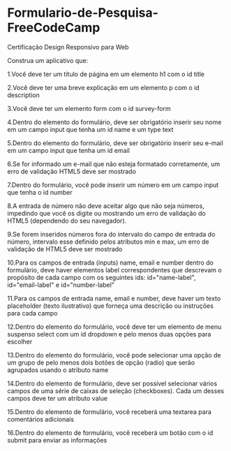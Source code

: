 # Formulario-de-Pesquisa-FreeCodeCamp
Certificação Design Responsivo para Web

Construa um aplicativo que:

1.Você deve ter um título de página em um elemento h1 com o id title

2.Você deve ter uma breve explicação em um elemento p com o id description

3.Você deve ter um elemento form com o id survey-form

4.Dentro do elemento do formulário, deve ser obrigatório inserir seu nome em um campo input que tenha um id name e um type text

5.Dentro do elemento do formulário, deve ser obrigatório inserir seu e-mail em um campo input que tenha um id email

6.Se for informado um e-mail que não esteja formatado corretamente, um erro de validação HTML5 deve ser mostrado

7.Dentro do formulário, você pode inserir um número em um campo input que tenha o id number

8.A entrada de número não deve aceitar algo que não seja números, impedindo que você os digite ou mostrando um erro de validação do HTML5 (dependendo do seu navegador).

9.Se forem inseridos números fora do intervalo do campo de entrada do número, intervalo esse definido pelos atributos min e max, um erro de validação de HTML5 deve ser mostrado

10.Para os campos de entrada (inputs) name, email e number dentro do formulário, deve haver elementos label correspondentes que descrevam o propósito de cada campo com os seguintes ids: id="name-label", id="email-label" e id="number-label"

11.Para os campos de entrada name, email e number, deve haver um texto placeholder (texto ilustrativo) que forneça uma descrição ou instruções para cada campo

12.Dentro do elemento do formulário, você deve ter um elemento de menu suspenso select com um id dropdown e pelo menos duas opções para escolher

13.Dentro do elemento do formulário, você pode selecionar uma opção de um grupo de pelo menos dois botões de opção (radio) que serão agrupados usando o atributo name

14.Dentro do elemento de formulário, deve ser possível selecionar vários campos de uma série de caixas de seleção (checkboxes). Cada um desses campos deve ter um atributo value

15.Dentro do elemento de formulário, você receberá uma textarea para comentários adicionais

16.Dentro do elemento de formulário, você receberá um botão com o id submit para enviar as informações
